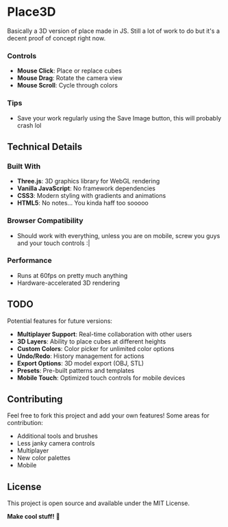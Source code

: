 # Place3D

Basically a 3D version of place made in JS. Still a lot of work to do but it's a decent proof of concept right now.


### Controls
- **Mouse Click**: Place or replace cubes
- **Mouse Drag**: Rotate the camera view
- **Mouse Scroll**: Cycle through colors

### Tips
- Save your work regularly using the Save Image button, this will probably crash lol

## Technical Details

### Built With
- **Three.js**: 3D graphics library for WebGL rendering
- **Vanilla JavaScript**: No framework dependencies
- **CSS3**: Modern styling with gradients and animations
- **HTML5**: No notes... You kinda haff too sooooo

### Browser Compatibility
- Should work with everything, unless you are on mobile, screw you guys and your touch controls :|

### Performance
- Runs at 60fps on pretty much anything
- Hardware-accelerated 3D rendering

## TODO

Potential features for future versions:
- **Multiplayer Support**: Real-time collaboration with other users
- **3D Layers**: Ability to place cubes at different heights
- **Custom Colors**: Color picker for unlimited color options
- **Undo/Redo**: History management for actions
- **Export Options**: 3D model export (OBJ, STL)
- **Presets**: Pre-built patterns and templates
- **Mobile Touch**: Optimized touch controls for mobile devices

## Contributing

Feel free to fork this project and add your own features! Some areas for contribution:
- Additional tools and brushes
- Less janky camera controls
- Multiplayer
- New color palettes
- Mobile

## License

This project is open source and available under the MIT License.

**Make cool stuff!** 🎨
